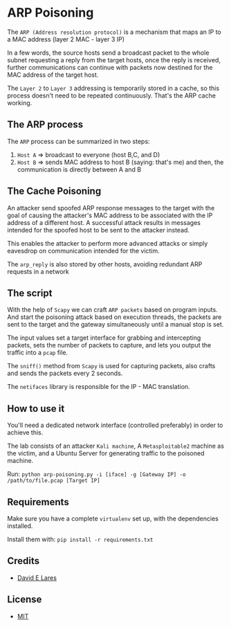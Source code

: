 # ARP Poisoning

The `ARP (Address resolution protocol)` is a mechanism that maps an IP to a MAC address (layer 2 MAC - layer 3 IP)

In a few words, the source hosts send a broadcast packet to the whole subnet requesting a reply from the target hosts, once the reply is received, further communications can continue with packets now destined for the MAC address of the target host.

The `Layer 2` to `Layer 3` addressing is temporarily stored in a cache, so this process doesn't need to be repeated
continuously. That's the ARP cache working.

## The ARP process

The `ARP` process can be summarized in two steps:
  1. `Host A` => broadcast to everyone (host B,C, and D)
  2. `Host B` => sends MAC address to host B (saying: that's me) and then, the communication is directly between A and B

## The Cache Poisoning

An attacker send spoofed ARP response messages to the target with the goal of causing the attacker's MAC address to be associated with the IP address of a different host. A successful attack results in messages intended for the spoofed host to be sent to the attacker instead.

This enables the attacker to perform more advanced attacks or simply eavesdrop on communication intended for the victim.

The `arp_reply` is also stored by other hosts, avoiding redundant ARP requests in a network

## The script

With the help of `Scapy` we can craft `ARP packets` based on program inputs. And start the poisoning attack based on execution threads, the packets are sent to the target and the gateway simultaneously until a manual stop is set.

The input values set a target interface for grabbing and intercepting packets, sets the number of packets to capture, and lets you output the traffic into a `pcap` file.

The `sniff()` method from `Scapy` is used for capturing packets, also crafts and sends the packets every 2 seconds.

The `netifaces` library is responsible for the IP - MAC translation.

## How to use it

You'll need a dedicated network interface (controlled preferably) in order to achieve this.

The lab consists of an attacker `Kali machine`, A `Metasploitable2` machine as the victim, and a Ubuntu Server for generating traffic to the poisoned machine.

Run: `python arp-poisoning.py -i [iface] -g [Gateway IP] -o /path/to/file.pcap [Target IP]`

## Requirements

Make sure you have a complete `virtualenv` set up, with the dependencies installed.

Install them with: `pip install -r requirements.txt`

## Credits

 - [David E Lares](https://twitter.com/davidlares3)

## License

 - [MIT](https://opensource.org/licenses/MIT)
